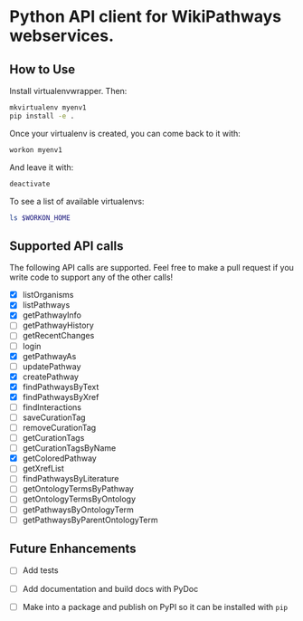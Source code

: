 # Python API client for WikiPathways webservices.

## How to Use

Install virtualenvwrapper. Then:

```bash
mkvirtualenv myenv1
pip install -e .
```

Once your virtualenv is created, you can come back to it with:

```bash
workon myenv1
```

And leave it with:

```bash
deactivate
```

To see a list of available virtualenvs:

```bash
ls $WORKON_HOME
```

## Supported API calls

The following API calls are supported. Feel free to make a pull request if
you write code to support any of the other calls!

- [x] listOrganisms
- [x] listPathways
- [x] getPathwayInfo
- [ ] getPathwayHistory
- [ ] getRecentChanges
- [ ] login
- [x] getPathwayAs
- [ ] updatePathway
- [x] createPathway
- [x] findPathwaysByText
- [x] findPathwaysByXref
- [ ] findInteractions
- [ ] saveCurationTag
- [ ] removeCurationTag
- [ ] getCurationTags
- [ ] getCurationTagsByName
- [x] getColoredPathway
- [ ] getXrefList
- [ ] findPathwaysByLiterature
- [ ] getOntologyTermsByPathway
- [ ] getOntologyTermsByOntology
- [ ] getPathwaysByOntologyTerm
- [ ] getPathwaysByParentOntologyTerm

## Future Enhancements
- [ ] Add tests
- [ ] Add documentation and build docs with PyDoc
- [ ] Make into a package and publish on PyPI so it can be installed with ```pip```

